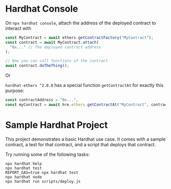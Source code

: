 # Hardhat Console

On `npx hardhat console`, attach the address of the deployed contract to interact with

```javascript
const MyContract = await ethers.getContractFactory("MyContract");
const contract = await MyContract.attach(
  "0x..." // The deployed contract address
);

// Now you can call functions of the contract
await contract.doTheThing();
```

Or

`hardhat-ethers ^2.0.0` has a special function `getContractAt` for exactly this purpose:

```javascript
const contractAddress = "0x...",
const myContract = await hre.ethers.getContractAt("MyContract", contractAddress);
```

# Sample Hardhat Project

This project demonstrates a basic Hardhat use case. It comes with a sample contract, a test for that contract, and a script that deploys that contract.

Try running some of the following tasks:

```shell
npx hardhat help
npx hardhat test
REPORT_GAS=true npx hardhat test
npx hardhat node
npx hardhat run scripts/deploy.js
```
